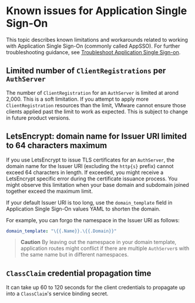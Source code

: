 # Known issues for Application Single Sign-On

This topic describes known limitations and workarounds related to working with 
Application Single Sign-On (commonly called AppSSO). For further troubleshooting 
guidance, see [Troubleshoot Application Single Sign-on](../how-to-guides/troubleshoot.hbs.md).

## <a id="clientregistrations"></a> Limited number of `ClientRegistrations` per `AuthServer`

The number of `ClientRegistration` for an `AuthServer` is limited at
arond 2,000. This is a soft limitation. If you attempt to apply more
`ClientRegistration` resources than the limit, VMware cannot ensure those
clients applied past the limit to work as expected. This is subject to
change in future product versions.

## <a id="letsencrypt"></a> LetsEncrypt: domain name for Issuer URI limited to 64 characters maximum

If you use LetsEncrypt to issue TLS certificates for an `AuthServer`, the domain
name for the Issuer URI (excluding the `http{s}` prefix) cannot exceed 64
characters in length. If exceeded, you might receive a LetsEncrypt specific error
during the certificate issuance process. You might observe this limitation when your
base domain and subdomain joined together exceed the maximum limit.

If your default Issuer URI is too long, use the
`domain_template` field in Application Single Sign-On values YAML to shorten the
domain.

For example, you can forgo the namespace in the Issuer URI as follows:

```yaml
domain_template: "\{{.Name}}.\{{.Domain}}"
```

> **Caution** By leaving out the namespace in your domain template, application
> routes might conflict if there are multiple `AuthServer`s with the same name
> but in different namespaces.

## <a id='classclaim'></a> `ClassClaim` credential propagation time

It can take up 60 to 120 seconds for the client credentials to propagate up into a
`ClassClaim`'s service binding secret.
